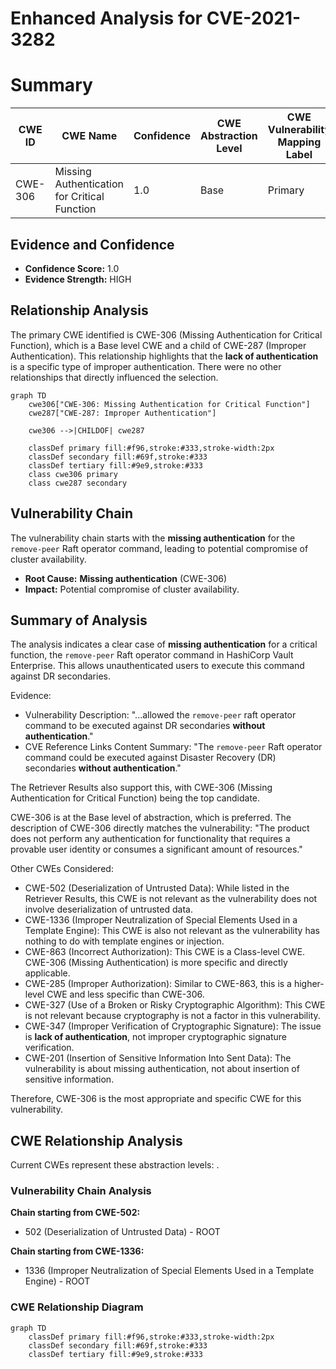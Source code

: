# Enhanced Analysis for CVE-2021-3282

# Summary
| CWE ID | CWE Name | Confidence | CWE Abstraction Level | CWE Vulnerability Mapping Label | CWE-Vulnerability Mapping Notes |
|---|---|---|---|---|---|
| CWE-306 | Missing Authentication for Critical Function | 1.0 | Base | Primary | Allowed |

## Evidence and Confidence

*   **Confidence Score:** 1.0
*   **Evidence Strength:** HIGH

## Relationship Analysis
The primary CWE identified is CWE-306 (Missing Authentication for Critical Function), which is a Base level CWE and a child of CWE-287 (Improper Authentication). This relationship highlights that the **lack of authentication** is a specific type of improper authentication. There were no other relationships that directly influenced the selection.

```mermaid
graph TD
    cwe306["CWE-306: Missing Authentication for Critical Function"]
    cwe287["CWE-287: Improper Authentication"]
    
    cwe306 -->|CHILDOF| cwe287
    
    classDef primary fill:#f96,stroke:#333,stroke-width:2px
    classDef secondary fill:#69f,stroke:#333
    classDef tertiary fill:#9e9,stroke:#333
    class cwe306 primary
    class cwe287 secondary
```

## Vulnerability Chain
The vulnerability chain starts with the **missing authentication** for the `remove-peer` Raft operator command, leading to potential compromise of cluster availability.
  - **Root Cause:** **Missing authentication** (CWE-306)
  - **Impact:** Potential compromise of cluster availability.

## Summary of Analysis
The analysis indicates a clear case of **missing authentication** for a critical function, the `remove-peer` Raft operator command in HashiCorp Vault Enterprise. This allows unauthenticated users to execute this command against DR secondaries.

Evidence:
- Vulnerability Description: "...allowed the `remove-peer` raft operator command to be executed against DR secondaries **without authentication**."
- CVE Reference Links Content Summary: "The `remove-peer` Raft operator command could be executed against Disaster Recovery (DR) secondaries **without authentication**."

The Retriever Results also support this, with CWE-306 (Missing Authentication for Critical Function) being the top candidate.

CWE-306 is at the Base level of abstraction, which is preferred. The description of CWE-306 directly matches the vulnerability: "The product does not perform any authentication for functionality that requires a provable user identity or consumes a significant amount of resources."

Other CWEs Considered:

*   CWE-502 (Deserialization of Untrusted Data): While listed in the Retriever Results, this CWE is not relevant as the vulnerability does not involve deserialization of untrusted data.
*   CWE-1336 (Improper Neutralization of Special Elements Used in a Template Engine): This CWE is also not relevant as the vulnerability has nothing to do with template engines or injection.
*   CWE-863 (Incorrect Authorization): This CWE is a Class-level CWE. CWE-306 (Missing Authentication) is more specific and directly applicable.
*   CWE-285 (Improper Authorization): Similar to CWE-863, this is a higher-level CWE and less specific than CWE-306.
*   CWE-327 (Use of a Broken or Risky Cryptographic Algorithm): This CWE is not relevant because cryptography is not a factor in this vulnerability.
*   CWE-347 (Improper Verification of Cryptographic Signature): The issue is **lack of authentication**, not improper cryptographic signature verification.
*   CWE-201 (Insertion of Sensitive Information Into Sent Data): The vulnerability is about missing authentication, not about insertion of sensitive information.

Therefore, CWE-306 is the most appropriate and specific CWE for this vulnerability.


## CWE Relationship Analysis

Current CWEs represent these abstraction levels: .


### Vulnerability Chain Analysis

**Chain starting from CWE-502:**
- 502 (Deserialization of Untrusted Data) - ROOT


**Chain starting from CWE-1336:**
- 1336 (Improper Neutralization of Special Elements Used in a Template Engine) - ROOT



### CWE Relationship Diagram

```mermaid
graph TD
    classDef primary fill:#f96,stroke:#333,stroke-width:2px
    classDef secondary fill:#69f,stroke:#333
    classDef tertiary fill:#9e9,stroke:#333
```